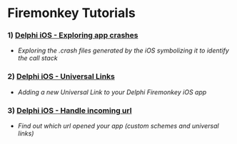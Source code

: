 # Firemonkey Tutorials
### 1) [Delphi iOS - Exploring app crashes]
- *Exploring the .crash files generated by the iOS symbolizing it to identify the call stack*
### 2) [Delphi iOS - Universal Links]
- *Adding a new Universal Link to your Delphi Firemonkey iOS app*
### 3) [Delphi iOS - Handle incoming url]
- *Find out which url opened your app (custom schemes and universal links)*

   [Delphi iOS - Exploring app crashes]: <https://github.com/viniciusfbb/fmx_tutorials/tree/master/delphi_ios_exploring_app_crashes/>
   [Delphi iOS - Universal Links]: <https://github.com/viniciusfbb/fmx_tutorials/tree/master/delphi_ios_universal_links/>
   [Delphi iOS - Handle incoming url]: <https://github.com/viniciusfbb/fmx_tutorials/tree/master/delphi_ios_handle_incoming_url/>